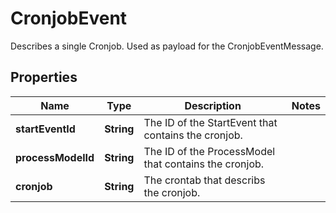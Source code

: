 

# CronjobEvent

Describes a single Cronjob. Used as payload for the CronjobEventMessage.
## Properties

Name | Type | Description | Notes
------------ | ------------- | ------------- | -------------
**startEventId** | **String** | The ID of the StartEvent that contains the cronjob. | 
**processModelId** | **String** | The ID of the ProcessModel that contains the cronjob. | 
**cronjob** | **String** | The crontab that describs the cronjob. | 



